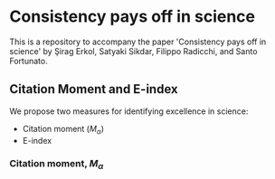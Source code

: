 # Consistency pays off in science

This is a repository to accompany the paper 'Consistency pays off in science' by Şirag Erkol, Satyaki Sikdar, Filippo Radicchi, and Santo Fortunato.

## Citation Moment and E-index

We propose two measures for identifying excellence in science:
- Citation moment \($M_\alpha$\)
- E-index

### Citation moment, $M_\alpha$
